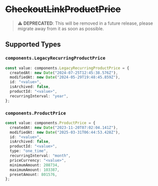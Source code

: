 # ~~CheckoutLinkProductPrice~~

> :warning: **DEPRECATED**: This will be removed in a future release, please migrate away from it as soon as possible.


## Supported Types

### `components.LegacyRecurringProductPrice`

```typescript
const value: components.LegacyRecurringProductPrice = {
  createdAt: new Date("2024-07-25T12:45:38.576Z"),
  modifiedAt: new Date("2024-05-29T19:48:45.859Z"),
  id: "<value>",
  isArchived: false,
  productId: "<value>",
  recurringInterval: "year",
};
```

### `components.ProductPrice`

```typescript
const value: components.ProductPrice = {
  createdAt: new Date("2023-11-20T07:02:04.141Z"),
  modifiedAt: new Date("2025-03-31T06:44:53.428Z"),
  id: "<value>",
  isArchived: false,
  productId: "<value>",
  type: "one_time",
  recurringInterval: "month",
  priceCurrency: "<value>",
  minimumAmount: 208734,
  maximumAmount: 103387,
  presetAmount: 801576,
};
```

